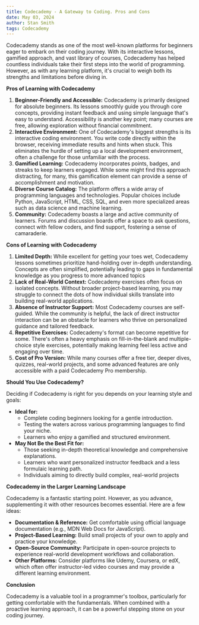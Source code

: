 ```yaml
---
title: Codecademy - A Gateway to Coding. Pros and Cons
date: May 03, 2024
author: Stan Smith
tags: Codecademy
---
```


Codecademy stands as one of the most well-known platforms for beginners eager to embark on their coding journey. With its interactive lessons, gamified approach, and vast library of courses, Codecademy has helped countless individuals take their first steps into the world of programming. However, as with any learning platform, it's crucial to weigh both its strengths and limitations before diving in.

**Pros of Learning with Codecademy**

1. **Beginner-Friendly and Accessible:** Codecademy is primarily designed for absolute beginners. Its lessons smoothly guide you through core concepts, providing instant feedback and using simple language that's easy to understand. Accessibility is another key point; many courses are free, allowing exploration without financial commitment.
2. **Interactive Environment:** One of Codecademy's biggest strengths is its interactive coding environment. You write code directly within the browser, receiving immediate results and hints when stuck. This eliminates the hurdle of setting up a local development environment, often a challenge for those unfamiliar with the process.
3. **Gamified Learning:** Codecademy incorporates points, badges, and streaks to keep learners engaged. While some might find this approach distracting, for many, this gamification element can provide a sense of accomplishment and motivation.
4. **Diverse Course Catalog:** The platform offers a wide array of programming languages and technologies. Popular choices include Python, JavaScript, HTML, CSS, SQL, and even more specialized areas such as data science and machine learning.
5. **Community:** Codecademy boasts a large and active community of learners. Forums and discussion boards offer a space to ask questions, connect with fellow coders, and find support, fostering a sense of camaraderie.

**Cons of Learning with Codecademy**

1. **Limited Depth:** While excellent for getting your toes wet, Codecademy lessons sometimes prioritize hand-holding over in-depth understanding. Concepts are often simplified, potentially leading to gaps in fundamental knowledge as you progress to more advanced topics
2. **Lack of Real-World Context:** Codecademy exercises often focus on isolated concepts. Without broader project-based learning, you may struggle to connect the dots of how individual skills translate into building real-world applications.
3. **Absence of Instructor Support:** Most Codecademy courses are self-guided. While the community is helpful, the lack of direct instructor interaction can be an obstacle for learners who thrive on personalized guidance and tailored feedback.
4. **Repetitive Exercises:** Codecademy's format can become repetitive for some. There's often a heavy emphasis on fill-in-the-blank and multiple-choice style exercises, potentially making learning feel less active and engaging over time.
5. **Cost of Pro Version:** While many courses offer a free tier, deeper dives, quizzes, real-world projects, and some advanced features are only accessible with a paid Codecademy Pro membership.

**Should You Use Codecademy?**

Deciding if Codecademy is right for you depends on your learning style and goals:

- **Ideal for:**
  - Complete coding beginners looking for a gentle introduction.
  - Testing the waters across various programming languages to find your niche.
  - Learners who enjoy a gamified and structured environment.
- **May Not Be the Best Fit for:**
  - Those seeking in-depth theoretical knowledge and comprehensive explanations.
  - Learners who want personalized instructor feedback and a less formulaic learning path.
  - Individuals aiming to directly build complex, real-world projects

**Codecademy in the Larger Learning Landscape**

Codecademy is a fantastic starting point. However, as you advance, supplementing it with other resources becomes essential. Here are a few ideas:

- **Documentation & Reference:** Get comfortable using official language documentation (e.g., MDN Web Docs for JavaScript).
- **Project-Based Learning:** Build small projects of your own to apply and practice your knowledge.
- **Open-Source Community:** Participate in open-source projects to experience real-world development workflows and collaboration.
- **Other Platforms:** Consider platforms like Udemy, Coursera, or edX, which often offer instructor-led video courses and may provide a different learning environment.

**Conclusion**

Codecademy is a valuable tool in a programmer's toolbox, particularly for getting comfortable with the fundamentals. When combined with a proactive learning approach, it can be a powerful stepping stone on your coding journey.
